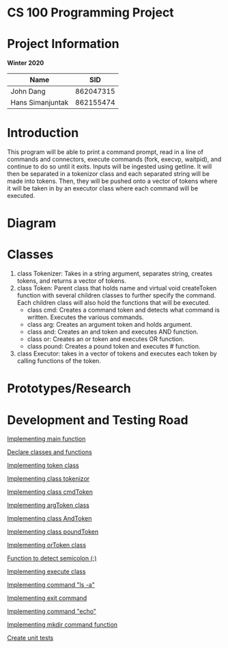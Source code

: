 # CS 100 Programming Project
# Project Information
**Winter 2020**

Name | SID
---- | ----
John Dang | 862047315
Hans Simanjuntak | 862155474

# Introduction
This program will be able to print a command prompt, read in a line of commands and connectors, execute commands (fork, execvp, waitpid), and continue to do so until it exits. Inputs will be ingested using getline. It will then be separated in a tokenizor class and each separated string will be made into tokens. Then, they will be pushed onto a vector of tokens where it will be taken in by an executor class where each command will be executed.

# Diagram


# Classes
1. class Tokenizer: Takes in a string argument, separates string, creates tokens, and returns a vector of tokens.
2. class Token: Parent class that holds name and virtual void createToken function with several children classes to further specify the command. Each children class will also hold the functions that will be executed.
   * class cmd: Creates a command token and detects what command is written. Executes the various commands.
   * class arg: Creates an argument token and holds argument.
   * class and: Creates an and token and executes AND function.
   * class or: Creates an or token and executes OR function.
   * class pound: Creates a pound token and executes # function.
3. class Executor: takes in a vector of tokens and executes each token by calling functions of the token.

# Prototypes/Research

# Development and Testing Road
[Implementing main function](https://github.com/cs100/assignment-jdhs/issues/2)

[Declare classes and functions](https://github.com/cs100/assignment-jdhs/issues/3)

[Implementing token class](https://github.com/cs100/assignment-jdhs/issues/4)

[Implementing class tokenizor](https://github.com/cs100/assignment-jdhs/issues/5)

[Implementing class cmdToken](https://github.com/cs100/assignment-jdhs/issues/6
)

[Implementing argToken class](https://github.com/cs100/assignment-jdhs/issues/7)

[Implementing class AndToken](https://github.com/cs100/assignment-jdhs/issues/8)

[Implementing class poundToken](https://github.com/cs100/assignment-jdhs/issues/9)

[Implementing orToken class](https://github.com/cs100/assignment-jdhs/issues/10)

[Function to detect semicolon (;)](https://github.com/cs100/assignment-jdhs/issues/11)

[Implementing execute class](https://github.com/cs100/assignment-jdhs/issues/12)

[Implementing command "ls -a" ](https://github.com/cs100/assignment-jdhs/issues/13)

[Implementing exit command](https://github.com/cs100/assignment-jdhs/issues/14)

[Implementing command "echo"](https://github.com/cs100/assignment-jdhs/issues/15)

[Implementing mkdir command function](https://github.com/cs100/assignment-jdhs/issues/16)

[Create unit tests](https://github.com/cs100/assignment-jdhs/issues/17)
